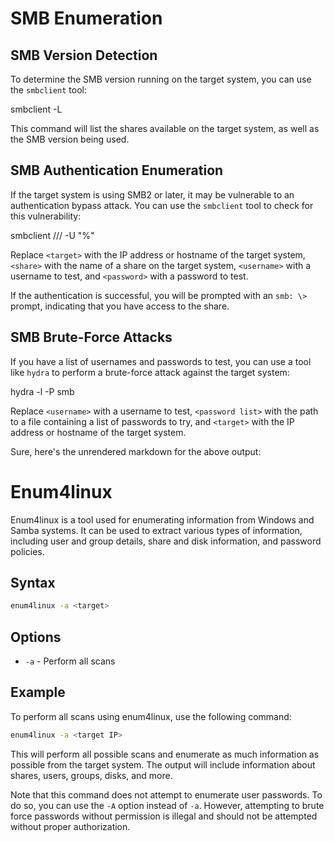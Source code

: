 # SMB Enumeration

## SMB Version Detection

To determine the SMB version running on the target system, you can use the `smbclient` tool:

smbclient -L <target>

This command will list the shares available on the target system, as well as the SMB version being used.

## SMB Authentication Enumeration

If the target system is using SMB2 or later, it may be vulnerable to an authentication bypass attack. You can use the `smbclient` tool to check for this vulnerability:

smbclient //<target>/<share> -U "<username>%<password>"

Replace `<target>` with the IP address or hostname of the target system, `<share>` with the name of a share on the target system, `<username>` with a username to test, and `<password>` with a password to test.

If the authentication is successful, you will be prompted with an `smb: \>` prompt, indicating that you have access to the share.

## SMB Brute-Force Attacks

If you have a list of usernames and passwords to test, you can use a tool like `hydra` to perform a brute-force attack against the target system:

hydra -l <username> -P <password list> <target> smb

Replace `<username>` with a username to test, `<password list>` with the path to a file containing a list of passwords to try, and `<target>` with the IP address or hostname of the target system.

Sure, here's the unrendered markdown for the above output:

# Enum4linux

Enum4linux is a tool used for enumerating information from Windows and Samba systems. It can be used to extract various types of information, including user and group details, share and disk information, and password policies.

## Syntax

```bash
enum4linux -a <target>
```

## Options

* `-a` - Perform all scans

## Example

To perform all scans using enum4linux, use the following command:

```bash
enum4linux -a <target IP>
```

This will perform all possible scans and enumerate as much information as possible from the target system. The output will include information about shares, users, groups, disks, and more.

Note that this command does not attempt to enumerate user passwords. To do so, you can use the `-A` option instead of `-a`. However, attempting to brute force passwords without permission is illegal and should not be attempted without proper authorization.
